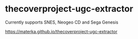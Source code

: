 # thecoverproject-ugc-extractor
Currently supports SNES, Neogeo CD and Sega Genesis

https://materka.github.io/thecoverproject-ugc-extractor
